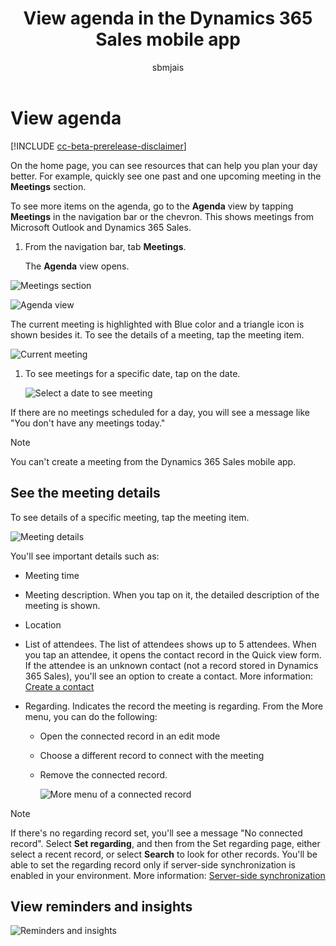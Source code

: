 ﻿---
title: View agenda in the Dynamics 365 Sales mobile app
description: Instruction to view agenda in the Dynamics 365 Sales mobile app
ms.date: 11/03/2020
ms.topic: article
ms.service: dynamics-365-sales
author: sbmjais
ms.author: shjais
manager: shujoshi
---

# View agenda

[!INCLUDE [cc-beta-prerelease-disclaimer](../../includes/cc-beta-prerelease-disclaimer.md)]

On the home page, you can see resources that can help you plan your day better. For example, quickly see one past and one upcoming meeting in the **Meetings** section.

To see more items on the agenda, go to the **Agenda** view by tapping **Meetings** in the navigation bar or the chevron. This shows meetings from Microsoft Outlook and Dynamics 365 Sales.

1.  From the navigation bar, tab **Meetings**.

    The **Agenda** view opens.

![Meetings section](media/sm-meetings-section.png "Meetings section")

![Agenda view](media/sm-agenda-view.png "Agenda view")

The current meeting is highlighted with Blue color and a triangle icon is shown besides it. To see the details of a meeting, tap the meeting item.

![Current meeting](media/sm-current-meeting.png "Current meeting")

1.  To see meetings for a specific date, tap on the date.

    ![Select a date to see meeting](media/sm-select-date.png "Select a date to see meeting")

If there are no meetings scheduled for a day, you will see a message like "You don't have any meetings today."

> [!NOTE]
> You can't create a meeting from the Dynamics 365 Sales mobile app.


## See the meeting details

To see details of a specific meeting, tap the meeting item.

![Meeting details](media/sm-meeting-details.png "Meeting details")

You'll see important details such as:

-   Meeting time

-   Meeting description. When you tap on it, the detailed description of the meeting is shown.

-   Location

-   List of attendees. The list of attendees shows up to 5 attendees. When you tap an attendee, it opens the contact record in the Quick view form. If the attendee is an unknown contact (not a record stored in Dynamics 365 Sales), you'll see an option to create a contact. More information: [Create a contact](create-a-contact.md)

-   Regarding. Indicates the record the meeting is regarding. From the More menu, you can do the following:

    -   Open the connected record in an edit mode

    -   Choose a different record to connect with the meeting

    -   Remove the connected record.

        ![More menu of a connected record](media/sm-more-menu-regarding-record.png "More menu of a connected record")

> [!NOTE]
> If there's no regarding record set, you'll see a message "No connected record". Select **Set regarding**, and then from the Set regarding page, either select a recent record, or select **Search** to look for other records. You'll be able to set the regarding record only if server-side synchronization is enabled in your environment. More information: [Server-side synchronization](https://docs.microsoft.com/power-platform/admin/server-side-synchronization)

## View reminders and insights

![Reminders and insights](media/sm-reminders-insights.png "Reminders and insights")


